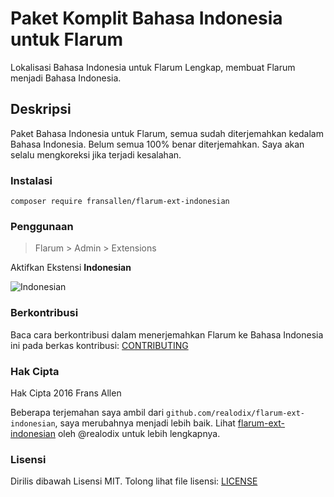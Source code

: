 # Paket Komplit Bahasa Indonesia untuk Flarum

Lokalisasi Bahasa Indonesia untuk Flarum Lengkap, membuat Flarum menjadi Bahasa Indonesia.

## Deskripsi

Paket Bahasa Indonesia untuk Flarum, semua sudah diterjemahkan kedalam Bahasa Indonesia. Belum semua 100% benar diterjemahkan. Saya akan selalu mengkoreksi jika terjadi kesalahan.

### Instalasi

```
composer require fransallen/flarum-ext-indonesian
```

### Penggunaan

> Flarum > Admin > Extensions

Aktifkan Ekstensi **Indonesian**

![Indonesian](https://www.fransallen.com/static/images/flarum-ext-indonesian.png)

### Berkontribusi

Baca cara berkontribusi dalam menerjemahkan Flarum ke Bahasa Indonesia ini pada berkas kontribusi: [CONTRIBUTING](https://github.com/fransallen/flarum-ext-indonesian/blob/master/CONTRIBUTING.md)

### Hak Cipta

Hak Cipta 2016 Frans Allen

Beberapa terjemahan saya ambil dari `github.com/realodix/flarum-ext-indonesian`, saya merubahnya menjadi lebih baik. Lihat [flarum-ext-indonesian](https://github.com/realodix/flarum-ext-indonesian) oleh @realodix untuk lebih lengkapnya.

### Lisensi

Dirilis dibawah Lisensi MIT. Tolong lihat file lisensi: [LICENSE](https://github.com/fransallen/flarum-ext-indonesian/blob/master/LICENSE)
